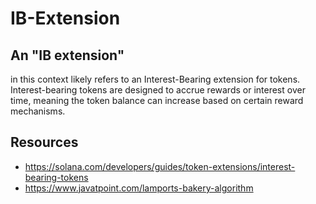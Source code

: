 # IB-Extension

## An "IB extension" 
in this context likely refers to an Interest-Bearing extension for tokens. Interest-bearing tokens are designed to accrue rewards or interest over time, meaning the token balance can increase based on certain reward mechanisms.

## Resources
- https://solana.com/developers/guides/token-extensions/interest-bearing-tokens
- https://www.javatpoint.com/lamports-bakery-algorithm
